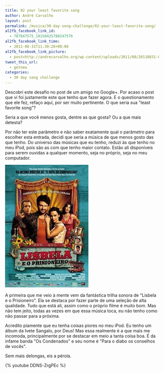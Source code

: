 ```yaml
---
title: 02 your least favorite song
author: André Carvalho
layout: post
permalink: /musica/30-day-song-challenge/02-your-least-favorite-song/
al2fb_facebook_link_id:
  - 787847575_10150425780247576
al2fb_facebook_link_time:
  - 2011-08-31T11:39:28+00:00
al2fb_facebook_link_picture:
  - post=http://andrecarvalho.org/wp-content/uploads/2011/08/20110831-014451.jpg
tweet_this_url:
  - getnew
categories:
  - 30 day song challenge
---
```


Descobri este desafio no post de um amigo no Google+. Por acaso o post que vi foi justamente este que tenho que fazer agora. E o questionamento que ele fez, refaço aqui, por ser muito pertinente. O que seria sua "least favorite song"?

Seria a que você menos gosta, dentre as que gosta? Ou a que mais detesta?

Por não ter este parâmetro e não saber exatamente qual o parâmetro para escolher esta entrada, decidi que seria a música de que menos gosto das que tenho. Do universo das músicas que eu tenho, reduzi às que tenho no meu iPod, pois são as com que tenho maior contato. Estão ali disponíveis para serem ouvidas a qualquer momento, seja no próprio, seja no meu computador.

[![Lisbela e o Prisioneiro](/wp-content/uploads/2011/08/20110831-014451.jpg)](/wp-content/uploads/2011/08/20110831-014451.jpg)

A primeira que me veio à mente vem da fantástica trilha sonora de "Lisbela e o Prisioneiro". Ela se destaca por fazer parte de uma seleção de alta qualidade. Tudo que está ali, assim como o próprio filme é muito bom. Mas não tem jeito, todas as vezes em que essa música toca, eu não tenho como não passar para a próxima.

Acredito piamente que eu tenha coisas piores no meu iPod. Eu tenho um álbum da Ivete Sangalo, por Deus! Mas essa realmente é a que mais me incomoda, principalmente por se destacar em meio a tanta coisa boa. É da infame banda "Os Condenados" e seu nome é "Para o diabo os conselhos de vocês".

Sem mais delongas, eis a pérola.

{% youtube DDNS-ZrgPEc %}
